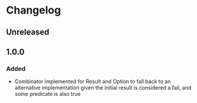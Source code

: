 # Changelog

## Unreleased

## 1.0.0

### Added

- Combinator implemented for Result and Option to fall back to an alternative implementation given the initial result is
  considered a fail, and some predicate is also true
